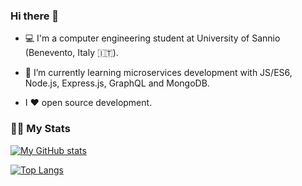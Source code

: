 ### Hi there 👋
- 💻 I'm a computer engineering student at University of Sannio (Benevento, Italy 🇮🇹).

- 🌱 I’m currently learning microservices development with JS/ES6, Node.js, Express.js, GraphQL and MongoDB.

- I ♥️ open source development.

### 🧞‍♂ My Stats
[![My GitHub stats](https://github-readme-stats.vercel.app/api?username=johnvan7&count_private=true&show_icons=true&theme=radical)](https://github.com/anuraghazra/github-readme-stats)


[![Top Langs](https://github-readme-stats.vercel.app/api/top-langs/?username=johnvan7&theme=radical&layout=compact)](https://github.com/anuraghazra/github-readme-stats)
